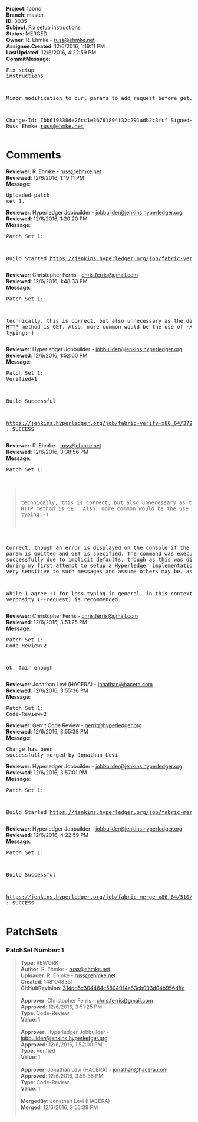 <strong>Project</strong>: fabric</br><strong>Branch</strong>: master<br><strong>ID</strong>: 3035<br><strong>Subject</strong>: Fix setup instructions<br><strong>Status</strong>: MERGED<br><strong>Owner</strong>: R. Ehmke - russ@ehmke.net<br><strong>Assignee</strong>:<strong>Created</strong>: 12/6/2016, 1:19:11 PM<br><strong>LastUpdated</strong>: 12/6/2016, 4:22:59 PM<br><strong>CommitMessage</strong>:<br><pre>Fix setup instructions

Minor modification to curl params to add request before get.

Change-Id: Ibb619838de26cc1e36761894f32c291adb2c3fcf
Signed-off-by: Russ Ehmke <russ@ehmke.net>
</pre><h1>Comments</h1><strong>Reviewer</strong>: R. Ehmke - russ@ehmke.net<br><strong>Reviewed</strong>: 12/6/2016, 1:19:11 PM<br><strong>Message</strong>: <pre>Uploaded patch set 1.</pre><strong>Reviewer</strong>: Hyperledger Jobbuilder - jobbuilder@jenkins.hyperledger.org<br><strong>Reviewed</strong>: 12/6/2016, 1:20:20 PM<br><strong>Message</strong>: <pre>Patch Set 1:

Build Started https://jenkins.hyperledger.org/job/fabric-verify-x86_64/3723/</pre><strong>Reviewer</strong>: Christopher Ferris - chris.ferris@gmail.com<br><strong>Reviewed</strong>: 12/6/2016, 1:48:33 PM<br><strong>Message</strong>: <pre>Patch Set 1:

technically, this is correct, but also unnecessary as the default HTTP method is GET. Also, more common would be the use of -X (less typing;-)</pre><strong>Reviewer</strong>: Hyperledger Jobbuilder - jobbuilder@jenkins.hyperledger.org<br><strong>Reviewed</strong>: 12/6/2016, 1:52:00 PM<br><strong>Message</strong>: <pre>Patch Set 1: Verified+1

Build Successful 

https://jenkins.hyperledger.org/job/fabric-verify-x86_64/3723/ : SUCCESS</pre><strong>Reviewer</strong>: R. Ehmke - russ@ehmke.net<br><strong>Reviewed</strong>: 12/6/2016, 3:38:56 PM<br><strong>Message</strong>: <pre>Patch Set 1:

> technically, this is correct, but also unnecessary as the default HTTP method is GET. Also, more common would be the use of -X (less typing;-)

Correct, though an error is displayed on the console if the --request param is omitted and GET is specified.  The command was executing successfully due to implicit defaults, though as this was discovered during my first attempt to setup a Hyperledger implementation, I was very sensitive to such messages and assume others may be, as well. 

While I agree +1 for less typing in general, in this context verbosity (--request) is recommended.</pre><strong>Reviewer</strong>: Christopher Ferris - chris.ferris@gmail.com<br><strong>Reviewed</strong>: 12/6/2016, 3:51:25 PM<br><strong>Message</strong>: <pre>Patch Set 1: Code-Review+2

ok, fair enough</pre><strong>Reviewer</strong>: Jonathan Levi (HACERA) - jonathan@hacera.com<br><strong>Reviewed</strong>: 12/6/2016, 3:55:36 PM<br><strong>Message</strong>: <pre>Patch Set 1: Code-Review+2</pre><strong>Reviewer</strong>: Gerrit Code Review - gerrit@hyperledger.org<br><strong>Reviewed</strong>: 12/6/2016, 3:55:38 PM<br><strong>Message</strong>: <pre>Change has been successfully merged by Jonathan Levi</pre><strong>Reviewer</strong>: Hyperledger Jobbuilder - jobbuilder@jenkins.hyperledger.org<br><strong>Reviewed</strong>: 12/6/2016, 3:57:01 PM<br><strong>Message</strong>: <pre>Patch Set 1:

Build Started https://jenkins.hyperledger.org/job/fabric-merge-x86_64/510/</pre><strong>Reviewer</strong>: Hyperledger Jobbuilder - jobbuilder@jenkins.hyperledger.org<br><strong>Reviewed</strong>: 12/6/2016, 4:22:59 PM<br><strong>Message</strong>: <pre>Patch Set 1:

Build Successful 

https://jenkins.hyperledger.org/job/fabric-merge-x86_64/510/ : SUCCESS</pre><h1>PatchSets</h1><h3>PatchSet Number: 1</h3><blockquote><strong>Type</strong>: REWORK<br><strong>Author</strong>: R. Ehmke - russ@ehmke.net<br><strong>Uploader</strong>: R. Ehmke - russ@ehmke.net<br><strong>Created</strong>: 1481048351<br><strong>GitHubRevision</strong>: [314dd5c304484c5804014a83cb003d04b956dffc](https://github.com/hyperledger/fabric/commit/314dd5c304484c5804014a83cb003d04b956dffc)<br><br><strong>Approver</strong>: Christopher Ferris - chris.ferris@gmail.com<br><strong>Approved</strong>: 12/6/2016, 3:51:25 PM<br><strong>Type</strong>: Code-Review<br><strong>Value</strong>: 1<br><br><strong>Approver</strong>: Hyperledger Jobbuilder - jobbuilder@jenkins.hyperledger.org<br><strong>Approved</strong>: 12/6/2016, 1:52:00 PM<br><strong>Type</strong>: Verified<br><strong>Value</strong>: 1<br><br><strong>Approver</strong>: Jonathan Levi (HACERA) - jonathan@hacera.com<br><strong>Approved</strong>: 12/6/2016, 3:55:36 PM<br><strong>Type</strong>: Code-Review<br><strong>Value</strong>: 1<br><br><strong>MergedBy</strong>: Jonathan Levi (HACERA)<br><strong>Merged</strong>: 12/6/2016, 3:55:38 PM<br><br></blockquote>